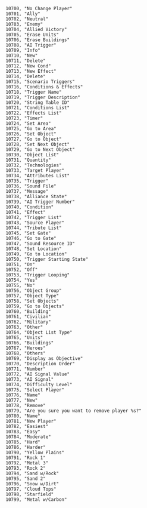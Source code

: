 ﻿```text
10700, "No Change Player"
10701, "Ally"
10702, "Neutral"
10703, "Enemy"
10704, "Allied Victory"
10705, "Erase Units"
10706, "Erase Buildings"
10708, "AI Trigger"
10709, "Info"
10710, "New"
10711, "Delete"
10712, "New Cond"
10713, "New Effect"
10714, "Delete"
10715, "Scenario Triggers"
10716, "Conditions & Effects"
10718, "Trigger Name"
10719, "Trigger Description"
10720, "String Table ID"
10721, "Conditions List"
10722, "Effects List"
10723, "Timer"
10724, "Set Area"
10725, "Go to Area"
10726, "Set Object"
10727, "Go to Object"
10728, "Set Next Object"
10729, "Go to Next Object"
10730, "Object List"
10731, "Quantity"
10732, "Technologies"
10733, "Target Player"
10734, "Attributes List"
10735, "Trigger"
10736, "Sound File"
10737, "Message"
10738, "Alliance State"
10739, "AI Trigger Number"
10740, "Condition"
10741, "Effect"
10742, "Trigger List"
10743, "Source Player"
10744, "Tribute List"
10745, "Set Gate"
10746, "Go to Gate"
10747, "Sound Resource ID"
10748, "Set Location"
10749, "Go to Location"
10750, "Trigger Starting State"
10751, "On"
10752, "Off"
10753, "Trigger Looping"
10754, "Yes"
10755, "No"
10756, "Object Group"
10757, "Object Type"
10758, "Set Objects"
10759, "Go to Objects"
10760, "Building"
10761, "Civilian"
10762, "Military"
10763, "Other"
10764, "Object List Type"
10765, "Units"
10766, "Buildings"
10767, "Heroes"
10768, "Others"
10769, "Display as Objective"
10770, "Description Order"
10771, "Number"
10772, "AI Signal Value"
10773, "AI Signal"
10774, "Difficulty Level"
10775, "Select Player"
10776, "Name"
10777, "New"
10778, "Remove"
10779, "Are you sure you want to remove player %s?"
10780, "Name"
10781, "New Player"
10782, "Easiest"
10783, "Easy"
10784, "Moderate"
10785, "Hard"
10786, "Harder"
10790, "Yellow Plains"
10791, "Rock 1"
10792, "Metal 3"
10793, "Rock 2"
10794, "Sand w/Rock"
10795, "Sand 2"
10796, "Snow w/Dirt"
10797, "Cloud Tops"
10798, "Starfield"
10799, "Metal w/Carbon"
```